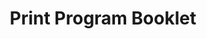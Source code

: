 ---
layout: post
title: Print Program Booklet
category: program
link: https://msa.press.jhu.edu/conferences/msa2018/assets/MSA_2018_Program.pdf
---